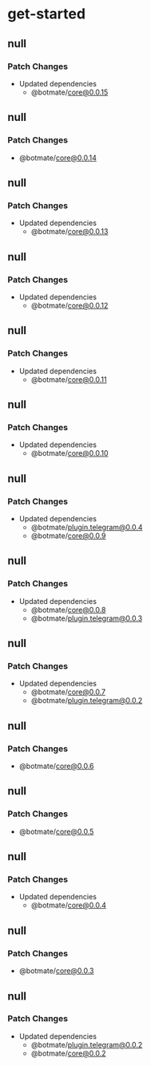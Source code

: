# get-started

## null

### Patch Changes

- Updated dependencies
  - @botmate/core@0.0.15

## null

### Patch Changes

- @botmate/core@0.0.14

## null

### Patch Changes

- Updated dependencies
  - @botmate/core@0.0.13

## null

### Patch Changes

- Updated dependencies
  - @botmate/core@0.0.12

## null

### Patch Changes

- Updated dependencies
  - @botmate/core@0.0.11

## null

### Patch Changes

- Updated dependencies
  - @botmate/core@0.0.10

## null

### Patch Changes

- Updated dependencies
  - @botmate/plugin.telegram@0.0.4
  - @botmate/core@0.0.9

## null

### Patch Changes

- Updated dependencies
  - @botmate/core@0.0.8
  - @botmate/plugin.telegram@0.0.3

## null

### Patch Changes

- Updated dependencies
  - @botmate/core@0.0.7
  - @botmate/plugin.telegram@0.0.2

## null

### Patch Changes

- @botmate/core@0.0.6

## null

### Patch Changes

- @botmate/core@0.0.5

## null

### Patch Changes

- Updated dependencies
  - @botmate/core@0.0.4

## null

### Patch Changes

- @botmate/core@0.0.3

## null

### Patch Changes

- Updated dependencies
  - @botmate/plugin.telegram@0.0.2
  - @botmate/core@0.0.2
